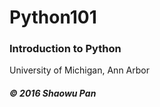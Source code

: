 # Python101
### Introduction to Python

  University of Michigan, Ann Arbor 
##### © 2016 Shaowu Pan


